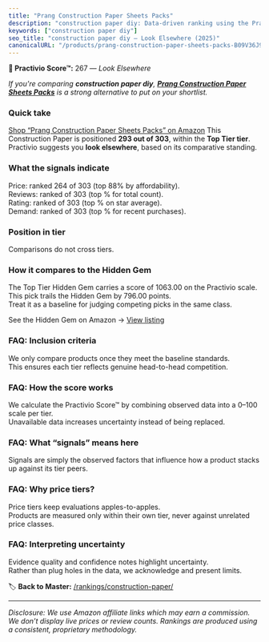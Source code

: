 ```yaml
---
title: "Prang Construction Paper Sheets Packs"
description: "construction paper diy: Data-driven ranking using the Practivio Score™. Positioned by quality, value, demand, findability, momentum."
keywords: ["construction paper diy"]
seo_title: "construction paper diy — Look Elsewhere (2025)"
canonicalURL: "/products/prang-construction-paper-sheets-packs-B09V36J9VP/"
---
```


**🚫 Practivio Score™:** 267 — _Look Elsewhere_


*If you're comparing **construction paper diy**, **[Prang Construction Paper Sheets Packs](https://www.amazon.com/dp/B09V36J9VP?tag=practivio-20)** is a strong alternative to put on your shortlist.*
### Quick take
[Shop “Prang Construction Paper Sheets Packs” on Amazon](https://www.amazon.com/dp/B09V36J9VP?tag=practivio-20)
This Construction Paper is positioned **293 out of 303**, within the **Top Tier tier**.  
Practivio suggests you **look elsewhere**, based on its comparative standing.

### What the signals indicate
Price: ranked 264 of 303 (top 88% by affordability).  
Reviews: ranked  of 303 (top % for total count).  
Rating: ranked  of 303 (top % on star average).  
Demand: ranked  of 303 (top % for recent purchases).

### Position in tier
Comparisons do not cross tiers.

### How it compares to the Hidden Gem
The Top Tier Hidden Gem carries a score of 1063.00 on the Practivio scale.  
This pick trails the Hidden Gem by 796.00 points.  
Treat it as a baseline for judging competing picks in the same class.  

See the Hidden Gem on Amazon → [View listing](https://www.amazon.com/dp/B07K8WHH5J?tag=practivio-20)

### FAQ: Inclusion criteria
We only compare products once they meet the baseline standards.  
This ensures each tier reflects genuine head-to-head competition.

### FAQ: How the score works
We calculate the Practivio Score™ by combining observed data into a 0–100 scale per tier.  
Unavailable data increases uncertainty instead of being replaced.

### FAQ: What “signals” means here
Signals are simply the observed factors that influence how a product stacks up against its tier peers.

### FAQ: Why price tiers?
Price tiers keep evaluations apples-to-apples.  
Products are measured only within their own tier, never against unrelated price classes.

### FAQ: Interpreting uncertainty
Evidence quality and confidence notes highlight uncertainty.  
Rather than plug holes in the data, we acknowledge and present limits.


🏷️ **Back to Master:** [/rankings/construction-paper/](/rankings/construction-paper/)

---
_Disclosure: We use Amazon affiliate links which may earn a commission. We don’t display live prices or review counts. Rankings are produced using a consistent, proprietary methodology._

